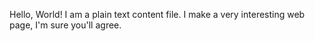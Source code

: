 Hello, World!
I am a plain text content file.
I make a very interesting web page, I'm sure you'll agree.
